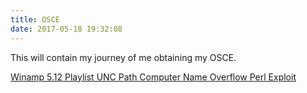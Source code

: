 ```yaml
---
title: OSCE
date: 2017-05-18 19:32:08
---
```

This will contain my journey of me obtaining my OSCE.

[Winamp 5.12 Playlist UNC Path Computer Name Overflow Perl Exploit](/courses/osce/Winamp-5-12-Playlist-UNC-Path-Computer-Name-Overflow-Perl-Exploit)
